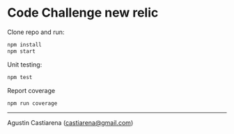 # Code Challenge new relic

Clone repo and run:
```bash
npm install
npm start
```

Unit testing:
```bash
npm test
```

Report coverage
```bash
npm run coverage
```

------------
Agustin Castiarena (castiarena@gmail.com)
